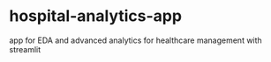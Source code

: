 # hospital-analytics-app
app for EDA and advanced analytics for healthcare management with streamlit
